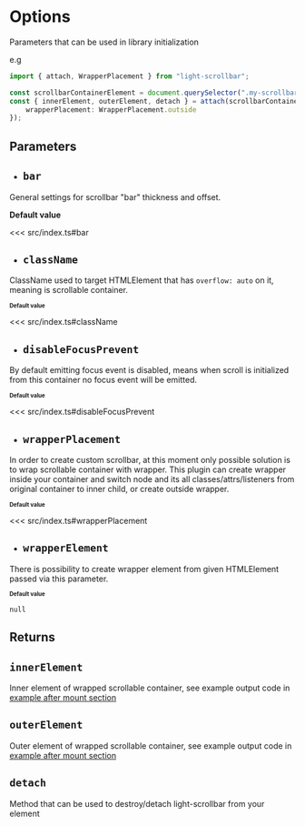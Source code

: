 # Options

Parameters that can be used in library initialization

e.g
```ts
import { attach, WrapperPlacement } from "light-scrollbar";

const scrollbarContainerElement = document.querySelector(".my-scrollbar");
const { innerElement, outerElement, detach } = attach(scrollbarContainerElement, {
    wrapperPlacement: WrapperPlacement.outside
});
```

## Parameters

* ## `bar`
General settings for scrollbar "bar" thickness and offset.

**Default value**

<<< src/index.ts#bar

* ## `className`
ClassName used to target HTMLElement that has `overflow: auto` on it, meaning is scrollable container.

<sup><sub>**Default value**</sub></sup>

<<< src/index.ts#className

* ## `disableFocusPrevent`
By default emitting focus event is disabled, means when scroll is initialized from this container no focus event will be emitted.

<sup><sub>**Default value**</sub></sup>

<<< src/index.ts#disableFocusPrevent

* ## `wrapperPlacement`
In order to create custom scrollbar, at this moment only possible solution is to wrap scrollable container with wrapper. This plugin can create wrapper inside your container and switch node and its all classes/attrs/listeners from original container to inner child, or create outside wrapper.

<sup><sub>**Default value**</sub></sup>

<<< src/index.ts#wrapperPlacement

* ## `wrapperElement`
There is possibility to create wrapper element from given HTMLElement passed via this parameter.

<sup><sub>**Default value**</sub></sup>

```null```


## Returns

## `innerElement`
Inner element of wrapped scrollable container, see example output code in [example after mount section](/examples/default)

## `outerElement`
Outer element of wrapped scrollable container, see example output code in [example after mount section](/examples/default)

## `detach`
Method that can be used to destroy/detach light-scrollbar from your element
